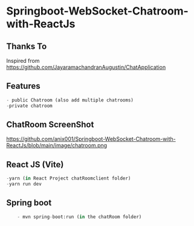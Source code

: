 # Springboot-WebSocket-Chatroom-with-ReactJs

## Thanks To
Inspired from https://github.com/JayaramachandranAugustin/ChatApplication

## Features
```python
- public Chatroom (also add multiple chatrooms)
-private chatroom
```

## ChatRoom ScreenShot
https://github.com/anix001/Springboot-WebSocket-Chatroom-with-ReactJs/blob/main/image/chatroom.png


## React JS (Vite)
```python
-yarn (in React Project chatRoomclient folder)
-yarn run dev
```

## Spring boot 
```python
    - mvn spring-boot:run (in the chatRoom folder)
```

